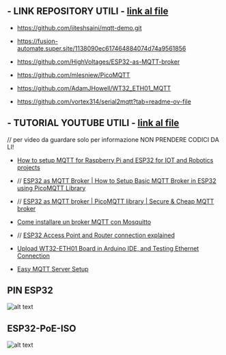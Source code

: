 ## - LINK REPOSITORY UTILI  - [link al file](https://github.com/ZXerniXZ/projectDayProject/blob/4ad7815440818151d80d103d88f2b90b799461cc/hardware/parte_comunicazione/appunti%20natan%20e%20patti/link%20git%20utili.txt)

- https://github.com/jiteshsaini/mqtt-demo.git

- https://fusion-automate.super.site/1138090ec617464884074d74a9561856

- https://github.com/HighVoltages/ESP32-as-MQTT-broker

- https://github.com/mlesniew/PicoMQTT

- https://github.com/AdamJHowell/WT32_ETH01_MQTT

- https://github.com/vortex314/serial2mqtt?tab=readme-ov-file

## - TUTORIAL YOUTUBE UTILI  - [link al file](https://github.com/ZXerniXZ/projectDayProject/blob/f2e7a25d4cad8cc7b38e4d52b83f1d9375fba28a/hardware/parte_comunicazione/appunti%20natan%20e%20patti/tutorial%20yt.txt)

// per video da guardare solo per informazione NON PRENDERE CODICI DA LI!

- [How to setup MQTT for Raspberry Pi and ESP32 for IOT and Robotics projects](https://youtu.be/ebsXSCKsHeQ?si=BhyK2hq0BRGKtnrl)

- // [ESP32 as MQTT Broker | How to Setup Basic MQTT Broker in ESP32 using PicoMQTT Library](https://youtu.be/tc8zKb6f3TU?si=GumP0HSFnimNSdhJ)
 
- // [ESP32 as MQTT broker | PicoMQTT library | Secure & Cheap MQTT broker](https://youtu.be/scOqgQTHKho?si=rxv3W22smvh8kWPW)

- [Come installare un broker MQTT con Mosquitto](https://www.youtube.com/watch?v=M4qW4qXvs80)

- // [ESP32 Access Point and Router connection explained](https://www.youtube.com/watch?v=PGt_5xQo2_0&t=306s)

- [Upload WT32-ETH01 Board in Arduino IDE, and Testing Ethernet Connection](https://www.youtube.com/watch?v=0avosBsQpis)

- [Easy MQTT Server Setup](https://www.youtube.com/watch?v=OOqS8fhd6ck)

## PIN ESP32

![alt text](https://github.com/ZXerniXZ/projectDayProject/blob/a8bfcfb1ef20cd3322cd1562ea8731920c4bb927/hardware/Pin%20esp32.jpg)

## ESP32-PoE-ISO

![alt text](https://github.com/ZXerniXZ/projectDayProject/blob/5dafd472cae145c5c610d4bfd528bcbaa73c3200/hardware/ESP32-POE-GPIO%20pin.png)
